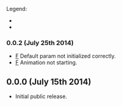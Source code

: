 Legend:
  - [I]: improvement
  - [F]: fix

### 0.0.2 (July 25th 2014)
- [F] Default param not initialized correctly.
- [F] Animation not starting.

## 0.0.0 (July 15th 2014)
- Initial public release.
